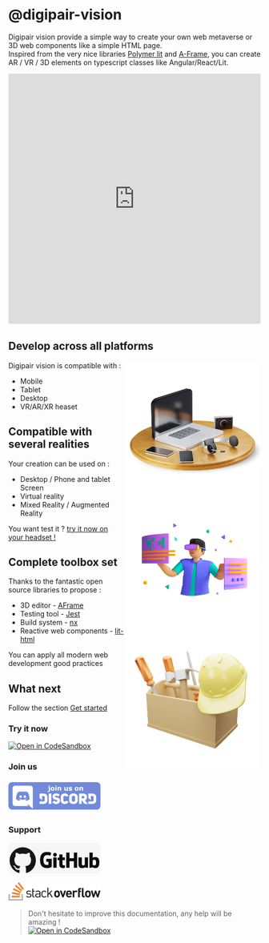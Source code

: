 # @digipair-vision

Digipair vision provide a simple way to create your own web metaverse or 3D web components like a simple HTML page.  
Inspired from the very nice libraries [Polymer lit](https://lit.dev/) and [A-Frame](https://aframe.io/), you can create AR / VR / 3D elements on typescript classes like Angular/React/Lit.

<iframe src="https://codesandbox.io/embed/github/pinser-metaverse/pinser-metaverse-examples/tree/sample/?fontsize=10&hidenavigation=1&theme=dark&view=preview&module=/apps/metaverse/src/index.html"
     style="width:100%; height:500px; border:0; border-radius: 4px; overflow:hidden;"
     title="metaverse-bootstrap"
     allow="accelerometer; ambient-light-sensor; camera; encrypted-media; geolocation; gyroscope; hid; microphone; midi; payment; usb; vr; xr-spatial-tracking"
     sandbox="allow-forms allow-modals allow-popups allow-presentation allow-same-origin allow-scripts"
   ></iframe>

## Develop across all platforms

<img alt="Develop across all platforms" src="./assets/employee-desk.min.png" style="float: right; width: 17rem;"/>

Digipair vision is compatible with :

- Mobile
- Tablet
- Desktop
- VR/AR/XR heaset

## Compatible with several realities

<img alt="Compatible with several realities" src="./assets/boy-using-metaverse-tech.min.png" style="float: right; width: 17rem;"/>

Your creation can be used on :

- Desktop / Phone and tablet Screen
- Virtual reality
- Mixed Reality / Augmented Reality

You want test it ? [try it now on your headset !](https://metaverse-bootstrap.onrender.com)

## Complete toolbox set

<img alt="Complete toolbox set" src="./assets/labour-tool-box.min.png" style="float: right; width: 17rem;"/>

Thanks to the fantastic open source libraries to propose :

- 3D editor - [AFrame](https://aframe.io)
- Testing tool - [Jest](https://jestjs.io)
- Build system - [nx](https://nx.dev)
- Reactive web components - [lit-html](https://lit.dev)

You can apply all modern web development good practices

## What next

Follow the section [Get started](get-started)

### Try it now

[![Open in CodeSandbox](https://codesandbox.io/static/img/play-codesandbox.svg)](https://githubbox.com/pinser-metaverse/metaverse-boostrap/blob/master/apps/metaverse/src/lib/metaverse.space.ts)

### Join us

[![Join us on Discord](./assets/discord.png)](https://discord.gg/kCqF8xaMHJ)

### Support

[![Github](./assets/github.png)](https://github.com/digipair/digipair-vision)

[![stackoverflow](./assets/stackoverflow.png)](https://stackoverflow.com/questions/tagged/pinser)

> Don't hesitate to improve this documentation, any help will be amazing !  
> [![Open in CodeSandbox](https://codesandbox.io/static/img/play-codesandbox.svg)](https://githubbox.com/digipair/digipair-vision/blob/master/docs/README.md)
